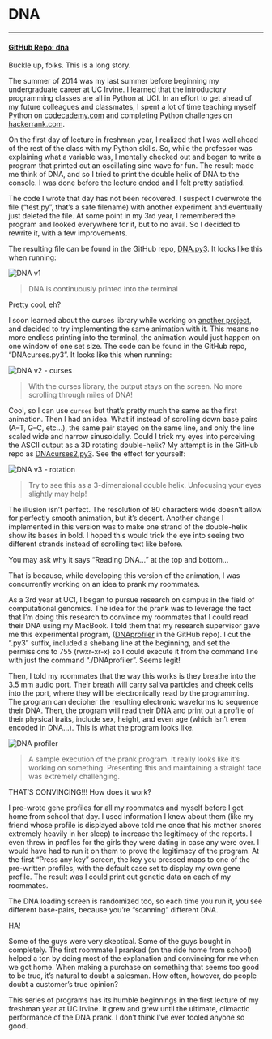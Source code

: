 # DNA

---

#### [GitHub Repo: dna](https://github.com/khalidelassaad/dna)

Buckle up, folks. This is a long story.

The summer of 2014 was my last summer before beginning my undergraduate career at UC Irvine. I learned that the introductory programming classes are all in Python at UCI. In an effort to get ahead of my future colleagues and classmates, I spent a lot of time teaching myself Python on [codecademy.com](https://www.codecademy.com/) and completing Python challenges on [hackerrank.com](http://hackerrank.com/).

On the first day of lecture in freshman year, I realized that I was well ahead of the rest of the class with my Python skills. So, while the professor was explaining what a variable was, I mentally checked out and began to write a program that printed out an oscillating sine wave for fun. The result made me think of DNA, and so I tried to print the double helix of DNA to the console. I was done before the lecture ended and I felt pretty satisfied.

The code I wrote that day has not been recovered. I suspect I overwrote the file (“test.py”, that’s a safe filename) with another experiment and eventually just deleted the file. At some point in my 3rd year, I remembered the program and looked everywhere for it, but to no avail. So I decided to rewrite it, with a few improvements.

The resulting file can be found in the GitHub repo, [DNA.py3](https://github.com/khalidelassaad/dna/blob/master/DNA.py3). It looks like this when running:

![DNA v1](/oldWebsiteContents/pics/dna.gif)

> DNA is continuously printed into the terminal

Pretty cool, eh?

I soon learned about the curses library while working on [another project](/codefolio/simulated_ecology), and decided to try implementing the same animation with it. This means no more endless printing into the terminal, the animation would just happen on one window of one set size. The code can be found in the GitHub repo, “DNAcurses.py3”. It looks like this when running:

![DNA v2 - curses](/oldWebsiteContents/pics/dnacurses.gif)

> With the curses library, the output stays on the screen. No more scrolling through miles of DNA!

Cool, so I can use `curses` but that’s pretty much the same as the first animation. Then I had an idea. What if instead of scrolling down base pairs (A–T, G–C, etc…), the same pair stayed on the same line, and only the line scaled wide and narrow sinusoidally. Could I trick my eyes into perceiving the ASCII output as a 3D rotating double-helix? My attempt is in the GitHub repo as [DNAcurses2.py3](https://github.com/khalidelassaad/dna/blob/master/DNAcurses2.py3). See the effect for yourself:

![DNA v3 - rotation](/oldWebsiteContents/pics/dnacurses21.gif)

> Try to see this as a 3-dimensional double helix. Unfocusing your eyes slightly may help!

The illusion isn’t perfect. The resolution of 80 characters wide doesn’t allow for perfectly smooth animation, but it’s decent. Another change I implemented in this version was to make one strand of the double-helix show its bases in bold. I hoped this would trick the eye into seeing two different strands instead of scrolling text like before.

You may ask why it says “Reading DNA…” at the top and bottom…

That is because, while developing this version of the animation, I was concurrently working on an idea to prank my roommates.

As a 3rd year at UCI, I began to pursue research on campus in the field of computational genomics. The idea for the prank was to leverage the fact that I’m doing this research to convince my roommates that I could read their DNA using my MacBook. I told them that my research supervisor gave me this experimental program, ([DNAprofiler](https://github.com/khalidelassaad/dna/blob/master/DNAprofiler) in the GitHub repo). I cut the “.py3” suffix, included a shebang line at the beginning, and set the permissions to 755 (rwxr-xr-x) so I could execute it from the command line with just the command “./DNAprofiler”. Seems legit!

Then, I told my roommates that the way this works is they breathe into the 3.5 mm audio port. Their breath will carry saliva particles and cheek cells into the port, where they will be electronically read by the programming. The program can decipher the resulting electronic waveforms to sequence their DNA. Then, the program will read their DNA and print out a profile of their physical traits, include sex, height, and even age (which isn’t even encoded in DNA…). This is what the program looks like.

![DNA profiler](/oldWebsiteContents/pics/dnaprofiler.gif)

> A sample execution of the prank program. It really looks like it’s working on something. Presenting this and maintaining a straight face was extremely challenging.

THAT’S CONVINCING!!! How does it work?

I pre-wrote gene profiles for all my roommates and myself before I got home from school that day. I used information I knew about them (like my friend whose profile is displayed above told me once that his mother snores extremely heavily in her sleep) to increase the legitimacy of the reports. I even threw in profiles for the girls they were dating in case any were over. I would have had to run it on them to prove the legitimacy of the program. At the first “Press any key” screen, the key you pressed maps to one of the pre-written profiles, with the default case set to display my own gene profile. The result was I could print out genetic data on each of my roommates.

The DNA loading screen is randomized too, so each time you run it, you see different base-pairs, because you’re “scanning” different DNA.

HA!

Some of the guys were very skeptical. Some of the guys bought in completely. The first roommate I pranked (on the ride home from school) helped a ton by doing most of the explanation and convincing for me when we got home. When making a purchase on something that seems too good to be true, it’s natural to doubt a salesman. How often, however, do people doubt a customer’s true opinion?

This series of programs has its humble beginnings in the first lecture of my freshman year at UC Irvine. It grew and grew until the ultimate, climactic performance of the DNA prank. I don’t think I’ve ever fooled anyone so good.
